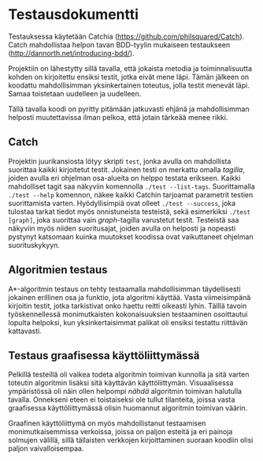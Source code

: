 # Testausdokumentti

Testauksessa käytetään Catchia (https://github.com/philsquared/Catch). Catch mahdollistaa helpon tavan BDD-tyylin 
mukaiseen testaukseen (http://dannorth.net/introducing-bdd/).

Projektiin on lähestytty sillä tavalla, että jokaista metodia ja toiminnalisuutta kohden on kirjoitettu ensiksi testit,
jotka eivät mene läpi. Tämän jälkeen on koodattu mahdollisimman yksinkertainen toteutus, jolla testit menevät läpi.
Samaa toistetaan uudelleen ja uudelleen.

Tällä tavalla koodi on pyritty pitämään jatkuvasti ehjänä ja mahdollisimman helposti muutettavissa ilman pelkoa, että
jotain tärkeää menee rikki.

## Catch

Projektin juurikansiosta lötyy skripti <code>test</code>, jonka avulla on mahdollista suorittaa kaikki kirjoitetut testit. Jokainen testi on merkattu omalla *tagilla*, joiden avulla eri ohjelman osa-alueita on helppo testata erikseen. Kaikki mahdolliset tagit saa näkyviin komennolla <code>./test --list-tags</code>. Suorittamalla <code>./test --help</code> komennon, näkee kaikki Catchin tarjoamat parametrit testien suorittamista varten. Hyödyllisimpiä ovat olleet <code>./test --success</code>, joka tulostaa tarkat tiedot myös onnistuneista testeistä, sekä esimerkiksi <code>./test [graph]</code>, joka suorittaa vain *graph*-tagilla varustetut testit. Testeistä saa näkyviin myös niiden suoritusajat, joiden avulla on helposti ja nopeasti pystynyt katsomaan kuinka muutokset koodissa ovat vaikuttaneet ohjelman suorituskykyyn.

## Algoritmien testaus

A*-algoritmin testaus on tehty testaamalla mahdollisimman täydellisesti jokainen erillinen osa ja funktio, jota algoritmi käyttää. Vasta viimeisimpänä kirjoitin testit, jotka tarkistivat onko haettu reitti oikeasti lyhin. Tälllä tavoin työskennellessä monimutkaisten kokonaisuuksien testaaminen osoittautui lopulta helpoksi, kun yksinkertaisimmat palikat oli ensiksi testattu riittävän kattavasti.

## Testaus graafisessa käyttöliittymässä

Pelkillä testeillä oli vaikea todeta algoritmin toimivan kunnolla ja sitä varten toteutin algoritmin lisäksi sitä käyttävän käyttöliittymän. Visuaalisessa ympäristössä oli näin ollen helpompi *nähdä* algoritmin toimivan halutulla tavalla. Onnekseni eteen ei toistaiseksi ole tullut tilanteita, joissa vasta graafisessa käyttöliittymässä olisin huomannut algoritmin toimivan väärin.

Graafinen käyttöliittymä on myös mahdollistanut testaamisen monimutkaisemmissa verkoissa, joissa on paljon esteitä ja eri painoja solmujen välillä, sillä tällaisten verkkojen kirjoittaminen suoraan koodiin olisi paljon vaivalloisempaa.
